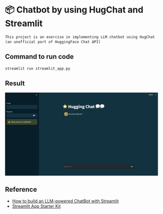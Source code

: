 # 📦 Chatbot by using HugChat and Streamlit
```
This project is an exercise in implementing LLM chatbot using HugChat (an unofficial port of HuggingFace Chat API)
```

## Command to run code
``` 
streamlit run streamlit_app.py
```

## Result
![Demo App](./demo.png)

## Reference
- [How to build an LLM-powered ChatBot with Streamlit](https://blog.streamlit.io/how-to-build-an-llm-powered-chatbot-with-streamlit/?source=post_page-----6a3c30860fbc--------------------------------)
- [Streamlit App Starter Kit](https://blog.streamlit.io/streamlit-app-starter-kit-how-to-build-apps-faster/)

